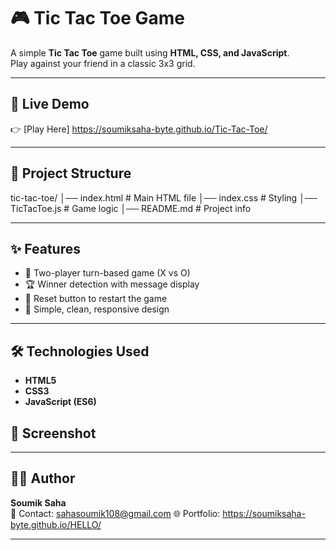 # 🎮 Tic Tac Toe Game

A simple **Tic Tac Toe** game built using **HTML, CSS, and JavaScript**.  
Play against your friend in a classic 3x3 grid.

---

## 🚀 Live Demo
👉 [Play Here] https://soumiksaha-byte.github.io/Tic-Tac-Toe/

---

## 📂 Project Structure
tic-tac-toe/
│── index.html # Main HTML file
│── index.css # Styling
│── TicTacToe.js # Game logic
│── README.md # Project info

---

## ✨ Features
- 🎲 Two-player turn-based game (X vs O)  
- 🏆 Winner detection with message display  
- 🔄 Reset button to restart the game  
- 🎨 Simple, clean, responsive design  

---

## 🛠️ Technologies Used
- **HTML5**  
- **CSS3**  
- **JavaScript (ES6)**
  
## 📸 Screenshot

---

## 👨‍💻 Author
**Soumik Saha**  
📧 Contact: sahasoumik108@gmail.com 
🌐 Portfolio: https://soumiksaha-byte.github.io/HELLO/ 

---
